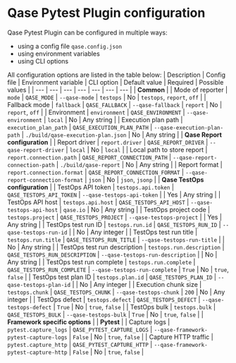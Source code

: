 # Qase Pytest Plugin configuration

Qase Pytest Plugin can be configured in multiple ways:
 - using a config file `qase.config.json`
 - using environment variables
 - using CLI options

All configuration options are listed in the table below:
| Description | Config file | Environment variable | CLI option | Default value | Required | Possible values |
| --- | --- | --- | --- | --- | --- | --- |
| **Common** |
| Mode of reporter | `mode` | `QASE_MODE` | `--qase-mode` | `testops` | No | `testops`, `report`, `off` |
| Fallback mode | `fallback` | `QASE_FALLBACK` | `--qase-fallback` | `report` | No | `report`, `off` |
| Environment | `environment` | `QASE_ENVIRONMENT` | `--qase-environment` | `local` | No | Any string |
| Execution plan path | `execution_plan_path` | `QASE_EXECUTION_PLAN_PATH` | `--qase-execution-plan-path` | `./build/qase-execution-plan.json` | No | Any string |
| **Qase Report configuration** |
| Report driver | `report.driver` | `QASE_REPORT_DRIVER` | `--qase-report-driver` | `local` | No | `local` |
| Local path to store report | `report.connection.path` | `QASE_REPORT_CONNECTION_PATH` | `--qase-report-connection-path` | `./build/qase-report` | No | Any string |
| Report format | `report.connection.format` | `QASE_REPORT_CONNECTION_FORMAT` | `--qase-report-connection-format` | `json` | No | `json`, `jsonp` |
| **Qase TestOps configuration** |
| TestOps API token | `testops.api.token` | `QASE_TESTOPS_API_TOKEN` | `--qase-testops-api-token` |  | Yes | Any string |
| TestOps API host | `testops.api.host` | `QASE_TESTOPS_API_HOST` | `--qase-testops-api-host` | `qase.io` | No | Any string |
| TestOps project code | `testops.project` | `QASE_TESTOPS_PROJECT` | `--qase-testops-project` |  | Yes | Any string |
| TestOps test run ID | `testops.run.id` | `QASE_TESTOPS_RUN_ID` | `--qase-testops-run-id` |  | No | Any integer |
| TestOps test run title | `testops.run.title` | `QASE_TESTOPS_RUN_TITLE` | `--qase-testops-run-title` |  | No | Any string |
| TestOps test run description | `testops.run.description` | `QASE_TESTOPS_RUN_DESCRIPTION` | `--qase-testops-run-description` |  | No | Any string |
| TestOps test run complete | `testops.run.complete` | `QASE_TESTOPS_RUN_COMPLETE` | `--qase-testops-run-complete` | `True` | No | `true`, `false` |
| TestOps test plan ID | `testops.plan.id` | `QASE_TESTOPS_PLAN_ID` | `--qase-testops-plan-id` |  | No | Any integer |
| Execution chunk size | `testops.chunk` | `QASE_TESTOPS_CHUNK` | `--qase-testops-chunk` | `200` | No | Any integer |
| TestOps defect | `testops.defect` | `QASE_TESTOPS_DEFECT` | `--qase-testops-defect` | `True` | No | `true`, `false` |
| TestOps bulk | `testops.bulk` | `QASE_TESTOPS_BULK` | `--qase-testops-bulk` | `True` | No | `true`, `false` |
| **Framework specific options** |
| **Pytest** |
| Capture logs | `pytest.capture_logs` | `QASE_PYTEST_CAPTURE_LOGS` | `--qase-framework-pytest-capture-logs` | `False` |
No | `true`, `false` |
| Capture HTTP
traffic | `pytest.capture_http` | `QASE_PYTEST_CAPTURE_HTTP` | `--qase-framework-pytest-capture-http` | `False` |
No | `true`, `false` |
